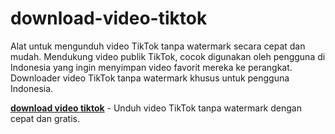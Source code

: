 # download-video-tiktok
Alat untuk mengunduh video TikTok tanpa watermark secara cepat dan mudah. Mendukung video publik TikTok, cocok digunakan oleh pengguna di Indonesia yang ingin menyimpan video favorit mereka ke perangkat. Downloader video TikTok tanpa watermark khusus untuk pengguna Indonesia.


<p><strong><a href="https://downloadtik.net/id" target="_blank">download video tiktok</a></strong> - Unduh video TikTok tanpa watermark dengan cepat dan gratis.</p>


